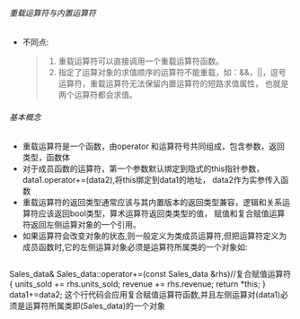###### 重载运算符与内置运算符
* 不同点:
  >1. 重载运算符可以直接调用一个重载运算符函数。
  >2. 指定了运算对象的求值顺序的运算符不能重载，如：&&，||，逗号运算符，重载运算符无法保留内置运算符的短路求值属性，
      也就是两个运算符都会求值。

###### 基本概念
* 重载运算符是一个函数，由operator 和运算符号共同组成，包含参数，返回类型，函数体
* 对于成员函数的运算符，第一个参数默认绑定到隐式的this指针参数，data1.operator+=(data2),将this绑定到data1的地址，
  data2作为实参传入函数
* 重载运算符的返回类型通常应该与其内置版本的返回类型兼容，逻辑和关系运算符应该返回bool类型，算术运算符返回类类型的值，
  赋值和复合赋值运算符返回左侧运算对象的一个引用。
* 如果运算符会改变对象的状态,则一般定义为类成员运算符,但把运算符定义为成员函数时,它的左侧运算对象必须是运算符所属类的一个对象如:
  ```c++
Sales_data& Sales_data::operator+=(const Sales_data &rhs)//复合赋值运算符     
{
    units_sold += rhs.units_sold;
    revenue += rhs.revenue;
    return *this;
}
    data1+=data2;
    这个行代码会应用复合赋值运算符函数,并且左侧运算对(data1)必须是运算符所属类即(Sales_data)的一个对象
  ```

